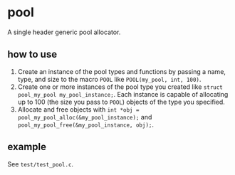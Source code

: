 # pool

A single header generic pool allocator.

## how to use

1. Create an instance of the pool types and functions by passing a name, type, and size to the macro `POOL` like `POOL(my_pool, int, 100)`.
2. Create one or more instances of the pool type you created like `struct pool_my_pool my_pool_instance;`. Each instance is capable of allocating up to 100 (the size you pass to `POOL`) objects of the type you specified.
3. Allocate and free objects with `int *obj = pool_my_pool_alloc(&my_pool_instance);` and `pool_my_pool_free(&my_pool_instance, obj);`.

## example

See `test/test_pool.c`.